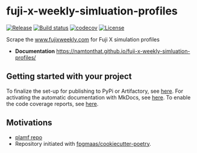 # fuji-x-weekly-simluation-profiles

[![Release](https://img.shields.io/github/v/release/namtonthat/fuji-x-weekly-simluation-profiles)](https://img.shields.io/github/v/release/namtonthat/fuji-x-weekly-simluation-profiles)
[![Build status](https://img.shields.io/github/actions/workflow/status/namtonthat/fuji-x-weekly-simluation-profiles/main.yml?branch=main)](https://github.com/namtonthat/fuji-x-weekly-simluation-profiles/actions/workflows/main.yml?query=branch%3Amain)
[![codecov](https://codecov.io/gh/namtonthat/fuji-x-weekly-simluation-profiles/branch/main/graph/badge.svg)](https://codecov.io/gh/namtonthat/fuji-x-weekly-simluation-profiles)
[![License](https://img.shields.io/github/license/namtonthat/fuji-x-weekly-simluation-profiles)](https://img.shields.io/github/license/namtonthat/fuji-x-weekly-simluation-profiles)

Scrape the www.fujixweekly.com for Fuji X simulation profiles

- **Documentation** <https://namtonthat.github.io/fuji-x-weekly-simluation-profiles/>

## Getting started with your project

To finalize the set-up for publishing to PyPi or Artifactory, see [here](https://fpgmaas.github.io/cookiecutter-poetry/features/publishing/#set-up-for-pypi).
For activating the automatic documentation with MkDocs, see [here](https://fpgmaas.github.io/cookiecutter-poetry/features/mkdocs/#enabling-the-documentation-on-github).
To enable the code coverage reports, see [here](https://fpgmaas.github.io/cookiecutter-poetry/features/codecov/).

## Motivations

- [plamf repo](https://github.com/plamf/fuji-x-weekly-simulation-profiles)
- Repository initiated with [fpgmaas/cookiecutter-poetry](https://github.com/fpgmaas/cookiecutter-poetry).
